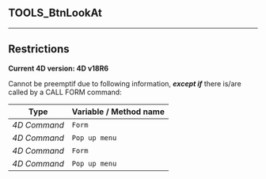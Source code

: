 ﻿## TOOLS_BtnLookAt---## Restrictions**Current 4D version: 4D v18R6**Cannot be preemptif due to following information, ***except if*** there is/are called by a CALL FORM command:|Type|Variable / Method name||------|------||*4D Command*|`Form`||*4D Command*|`Pop up menu`||*4D Command*|`Form`||*4D Command*|`Pop up menu`|